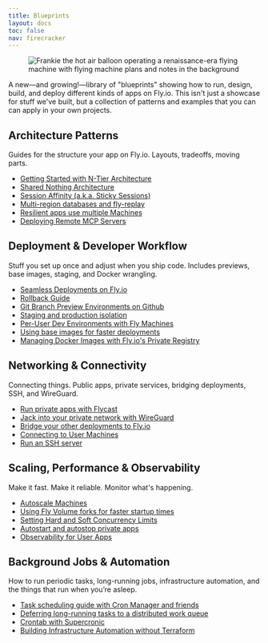 ```yaml
---
title: Blueprints
layout: docs
toc: false
nav: firecracker
---
```


<figure>
  <img src="/static/images/docs-blueprints.webp" alt="Frankie the hot air balloon operating a renaissance-era flying machine with flying machine plans and notes in the background">
</figure>


A new&mdash;and growing!&mdash;library of "blueprints" showing how to run, design, build, and deploy different kinds of apps on Fly.io. This isn't just a showcase for stuff we've built, but a collection of patterns and examples that you can can apply in your own projects.

## Architecture Patterns

Guides for the structure your app on Fly.io. Layouts, tradeoffs, moving parts.

- [Getting Started with N-Tier Architecture](/docs/blueprints/getting-started-with-n-tier-architecture/)
- [Shared Nothing Architecture](/docs/blueprints/shared-nothing-architecture/)
- [Session Affinity (a.k.a. Sticky Sessions)](/docs/blueprints/session-affinity/)
- [Multi-region databases and fly-replay](/docs/blueprints/multi-region-databases-and-fly-replay/)
- [Resilient apps use multiple Machines](/docs/blueprints/resilient-apps-use-multiple-machines/)
- [Deploying Remote MCP Servers](/docs/blueprints/deploying-remote-mcp-servers/)

## Deployment & Developer Workflow

Stuff you set up once and adjust when you ship code. Includes previews, base images, staging, and Docker wrangling.

- [Seamless Deployments on Fly.io](/docs/blueprints/seamless-deployments/)
- [Rollback Guide](/docs/blueprints/rollback-guide/)
- [Git Branch Preview Environments on Github](/docs/blueprints/git-branch-preview-environments/)
- [Staging and production isolation](/docs/blueprints/staging-and-production-isolation/)
- [Per-User Dev Environments with Fly Machines](/docs/blueprints/per-user-dev-environments/)
- [Using base images for faster deployments](/docs/blueprints/using-base-images/)
- [Managing Docker Images with Fly.io's Private Registry](/docs/blueprints/managing-docker-images/)

## Networking & Connectivity

Connecting things. Public apps, private services, bridging deployments, SSH, and WireGuard.

- [Run private apps with Flycast](/docs/blueprints/run-private-apps-with-flycast/)
- [Jack into your private network with WireGuard](/docs/blueprints/jack-into-private-network/)
- [Bridge your other deployments to Fly.io](/docs/blueprints/bridge-your-other-deployments/)
- [Connecting to User Machines](/docs/blueprints/connecting-to-user-machines/)
- [Run an SSH server](/docs/blueprints/run-an-ssh-server/)

## Scaling, Performance & Observability

Make it fast. Make it reliable. Monitor what's happening.

- [Autoscale Machines](/docs/blueprints/autoscale-machines/)
- [Using Fly Volume forks for faster startup times](/docs/blueprints/using-fly-volume-forks/)
- [Setting Hard and Soft Concurrency Limits](/docs/blueprints/concurrency-limits/)
- [Autostart and autostop private apps](/docs/blueprints/autostart-and-autostop/)
- [Observability for User Apps](/docs/blueprints/observability/)

## Background Jobs & Automation

How to run periodic tasks, long-running jobs, infrastructure automation, and the things that run when you’re asleep.

- [Task scheduling guide with Cron Manager and friends](/docs/blueprints/task-scheduling-guide/)
- [Deferring long-running tasks to a distributed work queue](/docs/blueprints/deferring-tasks-to-work-queue/)
- [Crontab with Supercronic](/docs/blueprints/crontab-with-supercronic/)
- [Building Infrastructure Automation without Terraform](/docs/blueprints/building-infrastructure-automation-without-terraform/)


